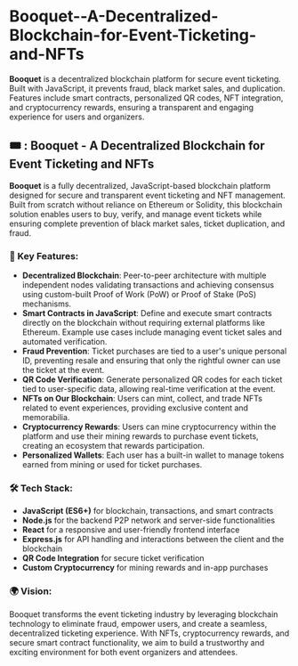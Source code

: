 # Booquet--A-Decentralized-Blockchain-for-Event-Ticketing-and-NFTs
**Booquet** is a decentralized blockchain platform for secure event ticketing. Built with JavaScript, it prevents fraud, black market sales, and duplication. Features include smart contracts, personalized QR codes, NFT integration, and cryptocurrency rewards, ensuring a transparent and engaging experience for users and organizers.


## 🎟️ : Booquet - A Decentralized Blockchain for Event Ticketing and NFTs
**Booquet** is a fully decentralized, JavaScript-based blockchain platform designed for secure and transparent event ticketing and NFT management. Built from scratch without reliance on Ethereum or Solidity, this blockchain solution enables users to buy, verify, and manage event tickets while ensuring complete prevention of black market sales, ticket duplication, and fraud.
### :link: Key Features:
* **Decentralized Blockchain**: Peer-to-peer architecture with multiple independent nodes validating transactions and achieving consensus using custom-built Proof of Work (PoW) or Proof of Stake (PoS) mechanisms.
* **Smart Contracts in JavaScript**: Define and execute smart contracts directly on the blockchain without requiring external platforms like Ethereum. Example use cases include managing event ticket sales and automated verification.
* **Fraud Prevention**: Ticket purchases are tied to a user's unique personal ID, preventing resale and ensuring that only the rightful owner can use the ticket at the event.
* **QR Code Verification**: Generate personalized QR codes for each ticket tied to user-specific data, allowing real-time verification at the event.
* **NFTs on Our Blockchain**: Users can mint, collect, and trade NFTs related to event experiences, providing exclusive content and memorabilia.
* **Cryptocurrency Rewards**: Users can mine cryptocurrency within the platform and use their mining rewards to purchase event tickets, creating an ecosystem that rewards participation.
* **Personalized Wallets**: Each user has a built-in wallet to manage tokens earned from mining or used for ticket purchases.
### :hammer_and_wrench: Tech Stack:
* **JavaScript (ES6+)** for blockchain, transactions, and smart contracts
* **Node.js** for the backend P2P network and server-side functionalities
* **React** for a responsive and user-friendly frontend interface
* **Express.js** for API handling and interactions between the client and the blockchain
* **QR Code Integration** for secure ticket verification
* **Custom Cryptocurrency** for mining rewards and in-app purchases
### :earth_africa: Vision:
Booquet transforms the event ticketing industry by leveraging blockchain technology to eliminate fraud, empower users, and create a seamless, decentralized ticketing experience. With NFTs, cryptocurrency rewards, and secure smart contract functionality, we aim to build a trustworthy and exciting environment for both event organizers and attendees.
